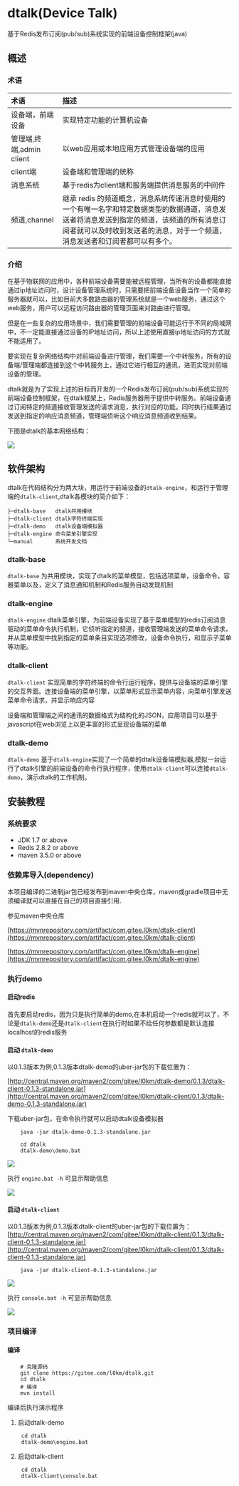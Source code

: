 # dtalk(Device Talk)
基于Redis发布订阅(pub/sub)系统实现的前端设备控制框架(java)

## 概述
### 术语

|术语|描述|
|:---------|:-----------------|
|设备端，前端设备|实现特定功能的计算机设备|
|管理端,终端,admin client|以web应用或本地应用方式管理设备端的应用|
|client端|设备端和管理端的统称|
|消息系统|基于redis为client端和服务端提供消息服务的中间件|
|频道,channel|继承 redis 的频道概念，消息系统传递消息时使用的一个有唯一名字和特定数据类型的数据通道，消息发送者将消息发送到指定的频道，该频道的所有消息订阅者就可以及时收到发送者的消息，对于一个频道，消息发送者和订阅者都可以有多个。|

### 介绍

在基于物联网的应用中，各种前端设备需要能被远程管理，当所有的设备都能直接通过ip地址访问时，设计设备管理系统时，只需要把前端设备设备当作一个简单的服务器就可以，比如目前大多数路由器的管理系统就是一个web服务，通过这个web服务，用户可以远程访问路由器的管理页面来对路由进行管理。

但是在一些复杂的应用场景中，我们需要管理的前端设备可能运行于不同的局域网中，不一定能直接通过设备的IP地址访问，所以上述使用直接ip地址访问的方式就不能适用了。

要实现在复杂网络结构中对前端设备进行管理，我们需要一个中转服务，所有的设备端/管理端都连接到这个中转服务上，通过它进行相互的通讯，进而实现对前端设备的管理。

dtalk就是为了实现上述的目标而开发的一个Redis发布订阅(pub/sub)系统实现的前端设备控制框架，在dtalk框架上，Redis服务器用于提供中转服务。前端设备通过订阅特定的频道接收管理发送的请求消息，执行对应的功能。同时执行结果通过发送到指定的响应消息频道，管理端侦听这个响应消息频道收到结果。

下图是dtalk的基本网络结构：

![](manual/images/network.png)


## 软件架构

dtalk在代码结构分为两大块，用运行于前端设备的`dtalk-engine`，和运行于管理端的`dtalk-client`,dtalk各模块的简介如下：

	├─dtalk-base   dtalk共用模块
	├─dtalk-client dtalk字符终端实现
	├─dtalk-demo   dtalk设备端模拟器
	├─dtalk-engine 命令菜单引擎实现
	└─manual       系统开发文档

### dtalk-base

`dtalk-base` 为共用模块，实现了dtalk的菜单模型，包括选项菜单，设备命令，容器菜单以及，定义了消息通知机制和Redis服务自动发现机制

### dtalk-engine

`dtalk-engine` dtalk菜单引擎，为前端设备实现了基于菜单模型的redis订阅消息驱动的菜单命令执行机制，它侦听指定的频道，接收管理端发送的菜单命令请求，并从菜单模型中找到指定的菜单条目实现选项修改，设备命令执行，和显示子菜单等功能。

### dtalk-client

`dtalk-client` 实现简单的字符终端的命令行运行程序，提供与设备端的菜单引擎的交互界面。连接设备端的菜单引擎，以菜单形式显示菜单内容，向菜单引擎发送菜单命令请求，并显示响应内容

设备端和管理端之间的通讯的数据格式为结构化的JSON，应用项目可以基于javascript在web浏览上以更丰富的形式呈现设备端的菜单

### dtalk-demo

`dtalk-demo` 基于`dtalk-engine`实现了一个简单的dtalk设备端模拟器,模拟一台运行了dtalk引擎的前端设备的命令行执行程序，使用`dtalk-client`可以连接`dtalk-demo`，演示dtalk的工作机制。

## 安装教程

### 系统要求

- JDK 1.7 or above
- Redis 2.8.2 or above
- maven 3.5.0 or above

### 依赖库导入(dependency)

本项目编译的二进制jar包已经发布到maven中央仓库，maven或gradle项目中无须编译就可以直接在自己的项目直接引用.

参见maven中央仓库 

[https://mvnrepository.com/artifact/com.gitee.l0km/dtalk-client](https://mvnrepository.com/artifact/com.gitee.l0km/dtalk-client)


[https://mvnrepository.com/artifact/com.gitee.l0km/dtalk-engine](https://mvnrepository.com/artifact/com.gitee.l0km/dtalk-engine)

### 执行demo

#### 启动redis
首先要启动redis，因为只是执行简单的demo,在本机启动一个redis就可以了，不论是`dtalk-demo`还是`dtalk-client`在执行时如果不给任何参数都是默认连接localhost的redis服务

#### 启动 `dtalk-demo`

以0.1.3版本为例,0.1.3版本dtalk-demo的uber-jar包的下载位置为：

[http://central.maven.org/maven2/com/gitee/l0km/dtalk-demo/0.1.3/dtalk-client-0.1.3-standalone.jar](http://central.maven.org/maven2/com/gitee/l0km/dtalk-client/0.1.3/dtalk-demo-0.1.3-standalone.jar)

下载uber-jar包，在命令执行就可以启动dtalk设备模拟器

		java -jar dtalk-demo-0.1.3-standalone.jar

    	cd dtalk
    	dtalk-demo\demo.bat

	
![](manual/images/engine.png)

执行 `engine.bat -h` 可显示帮助信息

![](manual/images/engine02.png)
#### 启动 `dtalk-client`

以0.1.3版本为例,0.1.3版本dtalk-client的uber-jar包的下载位置为：
[http://central.maven.org/maven2/com/gitee/l0km/dtalk-client/0.1.3/dtalk-client-0.1.3-standalone.jar](http://central.maven.org/maven2/com/gitee/l0km/dtalk-client/0.1.3/dtalk-client-0.1.3-standalone.jar)

		java -jar dtalk-client-0.1.3-standalone.jar

![](manual/images/console.png)

执行 `console.bat -h` 可显示帮助信息

![](manual/images/console02.png)


### 项目编译

#### 编译

    	# 克隆源码
    	git clone https://gitee.com/l0km/dtalk.git
    	cd dtalk
    	# 编译
    	mvn install

编译后执行演示程序

1. 启动dtalk-demo

    	cd dtalk
    	dtalk-demo\engine.bat

2. 启动dtalk-client

    	cd dtalk
    	dtalk-client\console.bat



